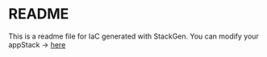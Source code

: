 # README
This is a readme file for IaC generated with StackGen.
You can modify your appStack -> [here](http://main.dev.stackgen.com/appstacks/b8e29a52-dacf-4013-9fba-e566c95c3596)
